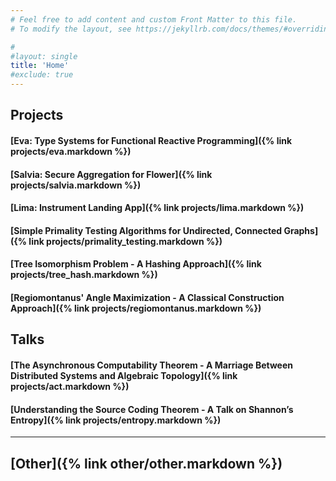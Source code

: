 ```yaml
---
# Feel free to add content and custom Front Matter to this file.
# To modify the layout, see https://jekyllrb.com/docs/themes/#overriding-theme-defaults

#
#layout: single
title: 'Home'
#exclude: true
---
```


## Projects

#### [Eva: Type Systems for Functional Reactive Programming]({% link  projects/eva.markdown %})
#### [Salvia: Secure Aggregation for Flower]({% link  projects/salvia.markdown %})
#### [Lima: Instrument Landing App]({% link  projects/lima.markdown %})
#### [Simple Primality Testing Algorithms for Undirected, Connected Graphs]({% link  projects/primality_testing.markdown %})
#### [Tree Isomorphism Problem - A Hashing Approach]({% link  projects/tree_hash.markdown %})
#### [Regiomontanus' Angle Maximization - A Classical Construction Approach]({% link  projects/regiomontanus.markdown %})


## Talks 
#### [The Asynchronous Computability Theorem - A Marriage Between Distributed Systems and Algebraic Topology]({% link  projects/act.markdown %})
#### [Understanding the Source Coding Theorem - A Talk on Shannon’s Entropy]({% link  projects/entropy.markdown %})

-----

## [Other]({% link  other/other.markdown %})